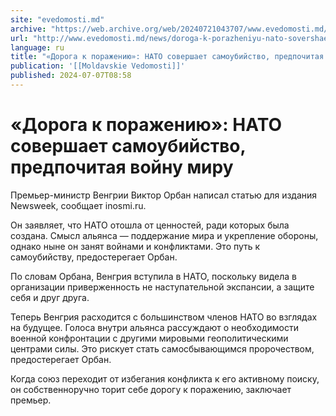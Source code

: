 ```yaml
---
site: "evedomosti.md"
archive: "https://web.archive.org/web/20240721043707/www.evedomosti.md/news/doroga-k-porazheniyu-nato-sovershaet-samoubijstvo-predpochit"
url: "http://www.evedomosti.md/news/doroga-k-porazheniyu-nato-sovershaet-samoubijstvo-predpochit"
language: ru
title: "«Дорога к поражению»: НАТО совершает самоубийство, предпочитая войну миру"
publication: '[[Moldavskie Vedomosti]]'
published: 2024-07-07T08:58
---
```


# «Дорога к поражению»: НАТО совершает самоубийство, предпочитая войну миру

Премьер-министр Венгрии Виктор Орбан написал статью для издания Newsweek, сообщает inosmi.ru.

Он заявляет, что НАТО отошла от ценностей, ради которых была создана. Смысл альянса — поддержание мира и укрепление обороны, однако ныне он занят войнами и конфликтами. Это путь к самоубийству, предостерегает Орбан.

По словам Орбана, Венгрия вступила в НАТО, поскольку видела в организации приверженность не наступательной экспансии, а защите себя и друг друга.

Теперь Венгрия расходится с большинством членов НАТО во взглядах на будущее. Голоса внутри альянса рассуждают о необходимости военной конфронтации с другими мировыми геополитическими центрами силы. Это рискует стать самосбывающимся пророчеством, предостерегает Орбан.

Когда союз переходит от избегания конфликта к его активному поиску, он собственноручно торит себе дорогу к поражению, заключает премьер.